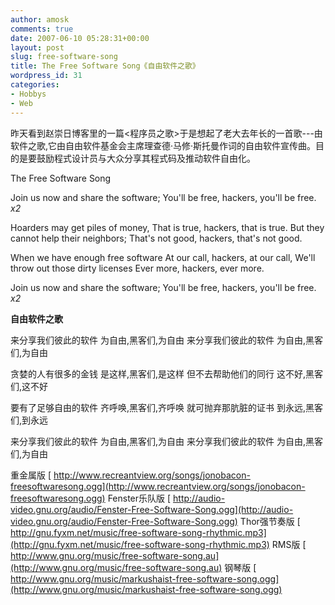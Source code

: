 ```yaml
---
author: amosk
comments: true
date: 2007-06-10 05:28:31+00:00
layout: post
slug: free-software-song
title: The Free Software Song《自由软件之歌》
wordpress_id: 31
categories:
- Hobbys
- Web
---
```


昨天看到赵崇日博客里的一篇<程序员之歌>于是想起了老大去年长的一首歌---由软件之歌,它由自由软件基金会主席理查德·马修·斯托曼作词的自由软件宣传曲。目的是要鼓励程式设计员与大众分享其程式码及推动软件自由化。

The Free Software Song

Join us now and share the software;
You'll be free, hackers, you'll be free.
_x2_

Hoarders may get piles of money,
That is true, hackers, that is true.
But they cannot help their neighbors;
That's not good, hackers, that's not good.

When we have enough free software
At our call, hackers, at our call,
We'll throw out those dirty licenses
Ever more, hackers, ever more.

Join us now and share the software;
You'll be free, hackers, you'll be free.
_x2_

**自由软件之歌**

来分享我们彼此的软件
为自由,黑客们,为自由
来分享我们彼此的软件
为自由,黑客们,为自由

贪婪的人有很多的金钱
是这样,黑客们,是这样
但不去帮助他们的同行
这不好,黑客们,这不好

要有了足够自由的软件
齐呼唤,黑客们,齐呼唤
就可抛弃那肮脏的证书
到永远,黑客们,到永远

来分享我们彼此的软件
为自由,黑客们,为自由
来分享我们彼此的软件
为自由,黑客们,为自由

重金属版
[ http://www.recreantview.org/songs/jonobacon-freesoftwaresong.ogg](http://www.recreantview.org/songs/jonobacon-freesoftwaresong.ogg)
Fenster乐队版
[ http://audio-video.gnu.org/audio/Fenster-Free-Software-Song.ogg](http://audio-video.gnu.org/audio/Fenster-Free-Software-Song.ogg)
Thor强节奏版
[ http://gnu.fyxm.net/music/free-software-song-rhythmic.mp3](http://gnu.fyxm.net/music/free-software-song-rhythmic.mp3)
RMS版
[ http://www.gnu.org/music/free-software-song.au](http://www.gnu.org/music/free-software-song.au)
钢琴版
[ http://www.gnu.org/music/markushaist-free-software-song.ogg](http://www.gnu.org/music/markushaist-free-software-song.ogg)
